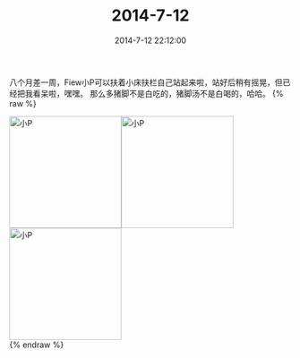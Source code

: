 ﻿---
title: 2014-7-12
date: 2014-7-12 22:12:00
tags:
categories: 妈妈
---
八个月差一周，Fiew小P可以扶着小床扶栏自己站起来啦，站好后稍有摇晃，但已经把我看呆啦，嘿嘿。
那么多猪脚不是白吃的，猪脚汤不是白喝的，哈哈。
{% raw %}
<div style="width:500 px">
<div style="float:left; width:100 px"><img src="/2014-7-12/微信图片_20171010154214.jpg" width="200" alt="小P"></div>
<div style="float:left; width:100 px"><img src="/2014-7-12/微信图片_20171010154243.jpg" width="200" alt="小P"></div>
<div style="float:left; width:100 px"><img src="/2014-7-12/微信图片_20171010154258.jpg" width="200" alt="小P"></div>
<div style="clear:both"></div>
</div>
{% endraw %}